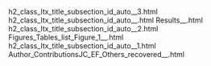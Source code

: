 h2_class_ltx_title_subsection_id_auto__3.html
h2_class_ltx_title_subsection_id_auto__.html
Results__.html
h2_class_ltx_title_subsection_id_auto__2.html
Figures_Tables_list_Figure_1__.html
h2_class_ltx_title_subsection_id_auto__1.html
Author_ContributionsJC_EF_Others_recovered__.html
